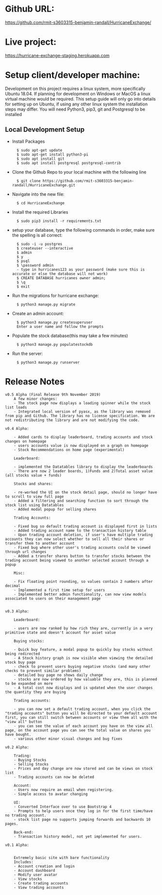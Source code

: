 
# Github URL:

https://github.com/rmit-s3603315-benjamin-randall/HurricaneExchange/

# Live project:

https://hurricane-exchange-staging.herokuapp.com

# Setup client/developer machine:

Development on this project requires a linux system, more specifically Ubuntu 18.04.
If planning for development on Windows or MacOS a linux virtual machine would be required. 
This setup guide will only go into details for setting up on Ubuntu, if using any other linux system the installation steps may differ. You will need Python3, pip3, git and Postgresql to be installed 

## Local Development Setup

- Install Packages

		$ sudo apt-get update
		$ sudo apt-get install python3-pi
		$ sudo apt install git
		$ sudo apt install postgresql postgresql-contrib

- Clone the Github Repo to your local machine with the following line 

		$ git clone https://github.com/rmit-s3603315-benjamin-randall/HurricaneExchange.git
- Navigate into the new file:

		$ cd HurricaneExchange
- Install the required Libraries

		$ sudo pip3 install -r requirements.txt
- setup your database, type the following commands in order, make sure the spelling is all correct:

		$ sudo -i -u postgres
		$ createuser --interactive
		$ admin
		$ y
		$ psql
		$ \password admin
		- type in hurricanes123 as your password (make sure this is accurate or else the database will not work)
		$ CREATE DATABASE hurricanes owner admin;
		$ \q
		$ exit
- Run the migrations for hurricane exchange:

		$ python3 manage.py migrate
- Create an admin account:

		$ python3 manage.py createsuperuser
		Enter a user name and follow the prompts
- Populate the stock database(this may take a few minutes)

		$ python3 manage.py populatestockdb
- Run the server: 

		$ python3 manage.py runserver


# Release Notes

	v0.5 Alpha (Final Release 9th November 2019)
		A few minor changes:
		- The stock page now displays a loading spinner while the stock list loads
		- Integrated local version of pyasx, as the library was removed from pip and Github. The library has no license specification. We are not redistributing the library and are not modifying the code.

	v0.4 Alpha:

		- Added cards to display leaderboard, trading accounts and stock changes on homepage
		- users accounts value is now displayed on a graph on homepage
		- Stock Recommendations on home page (experimental)

		Leaderboard:

		- implemented the Datatables library to display the leaderboards
		- There are now 2 leader boards, 1)Funds and 2)Total asset value (all stocks value + funds)

		Stocks and shares:

		- re-worked the UI on the stock detail page, should no longer have to scroll to view full page
		- Added a filtering and searching function to sort through the stock list using Datatables
		- Added modal popup for selling shares

		Trading Accounts:

		- Fixed bug so default trading account is displayed first in lists
		- Added trading account name to the transaction history table
		- Upon trading account deletion, if user's have multiple trading accounts they can now select whether to sell all their shares or transfer them to another account
		- Fixed bug where other user's trading accounts could be viewed through url changes
		- Added a transfer shares button to transfer stocks between the trading account being viewed to another selected account through a popup

		Misc:

		- Fix floating point rounding, so values contain 2 numbers after decimal
		- Implemented a first time setup for users
		- Implemented better admin functionality, can now view models associated to users on their management page
		
		
	v0.3 Alpha:

		Leaderboard:

		- users are now ranked by how rich they are, currently in a very primitive state and doesn't account for asset value

		Buying stocks:

		- Quick buy feature, a modal popup to quickly buy stocks without being redirected
		- A Stock history graph is now visible when viewing the detailed stock buy page
		- check to prevent users buying negative stocks (and many other checks to prevent similar problems)
		- detailed buy page no shows daily change
		- stocks are now ordered by how valuable they are, this is planned to be expanded on more
		- A total cost now displays and is updated when the user changes the quantity they are buying

		Trading accounts:

		- you can now set a default trading account, when you click the "trading accounts" button you will be directed to your default account     first, you can still switch between accounts or view them all with the "view all" button
		- you can see the value of each account you have on the view all page, on the account page you can see the total value on shares you  have bought.
		- various other minor visual changes and bug fixes
		
	v0.2 Alpha:

		Trading:
		- Buying Stocks
		- Selling Stocks
		- Prices and day change are now stored and can be views on stock list
		- Trading accounts can now be deleted

		Account:
		- Users now require an email when registering.
		- Simple access to avatar changing

		UI:
		- Converted Interface over to use Bootstrap 4
		- Prompts to help users once they log in for the first time/have no trading account.
		- stock list page no supports jumping forwards and backwards 10 pages.

		Back-end:
		- Transaction history model, not yet implemented for users.
		
	v0.1 Alpha:


		Extremely basic site with bare functionality
		Includes:
		- Account creation and login
		- Account dashboard
		- Modify user avatar
		- View stocks
		- Create trading accounts
		- View trading accounts
